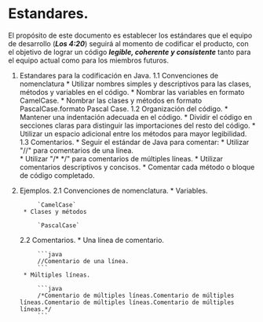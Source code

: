 # Estandares.
El propósito de este documento es establecer los estándares que el equipo de desarrollo (***Los 4:20***) seguirá al momento de codificar el producto, con el objetivo de lograr un código ***legible, coherente y consistente*** tanto para el equipo actual como para los miembros futuros.

1. Estandares para la codificación en Java.
    1.1 Convenciones de nomenclatura
        * Utilizar nombres simples y descriptivos para las clases, métodos y variables en el código.
        * Nombrar las variables en formato CamelCase.
        * Nombrar las clases y métodos en formato PascalCase.formato Pascal Case.
    1.2 Organización del código.
        * Mantener una indentación adecuada en el código.
        * Dividir el código en secciones claras para distinguir las importaciones del resto del código.
        * Utilizar un espacio adicional entre los métodos para mayor legibilidad.
    1.3 Comentarios.
        * Seguir el estándar de Java para comentar:
            * Utilizar "//" para comentarios de una línea.          
            * Utilizar "/* */" para comentarios de múltiples líneas.
        * Utilizar comentarios descriptivos y concisos.
        * Comentar cada método o bloque de código completado.
2. Ejemplos.
    2.1 Convenciones de nomenclatura.
        * Variables.

            `CamelCase` 
        * Clases y métodos

            `PascalCase`
    2.2 Comentarios.
        * Una línea de comentario.
            
            ```java
            //Comentario de una línea.
            ```
        * Múltiples líneas.

            ```java
            /*Comentario de múltiples líneas.Comentario de múltiples líneas.Comentario de múltiples líneas.Comentario de múltiples líneas.*/
            ```        
    
            

